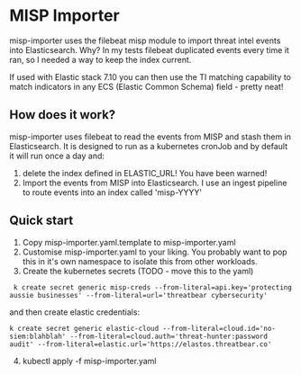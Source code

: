 # MISP Importer

misp-importer uses the filebeat misp module to import threat intel events into Elasticsearch. Why? In my tests filebeat duplicated events every time it ran, so I needed a way to keep the index current. 

If used with Elastic stack 7.10 you can then use the TI matching capability to match indicators in any ECS (Elastic Common Schema) field - pretty neat!

## How does it work?

misp-importer uses filebeat to read the events from MISP and stash them in Elasticsearch. It is designed to run as a kubernetes cronJob and by default it will run once a day and: 

1. delete the index defined in ELASTIC_URL! You have been warned!
2. Import the events from MISP into Elasticsearch. I use an ingest pipeline to route events into an index called 'misp-YYYY'

## Quick start

1. Copy misp-importer.yaml.template to misp-importer.yaml
2. Customise misp-importer.yaml to your liking. You probably want to pop this in it's own namespace to isolate this from other workloads.
3. Create the kubernetes secrets (TODO - move this to the yaml)
```
 k create secret generic misp-creds --from-literal=api.key='protecting aussie businesses' --from-literal=url='threatbear cybersecurity'
```
and then create elastic credentials:

```
k create secret generic elastic-cloud --from-literal=cloud.id='no-siem:blahblah' --from-literal=cloud.auth='threat-hunter:password audit' --from-literal=elastic.url='https://elastos.threatbear.co'
```
4. kubectl apply -f misp-importer.yaml



